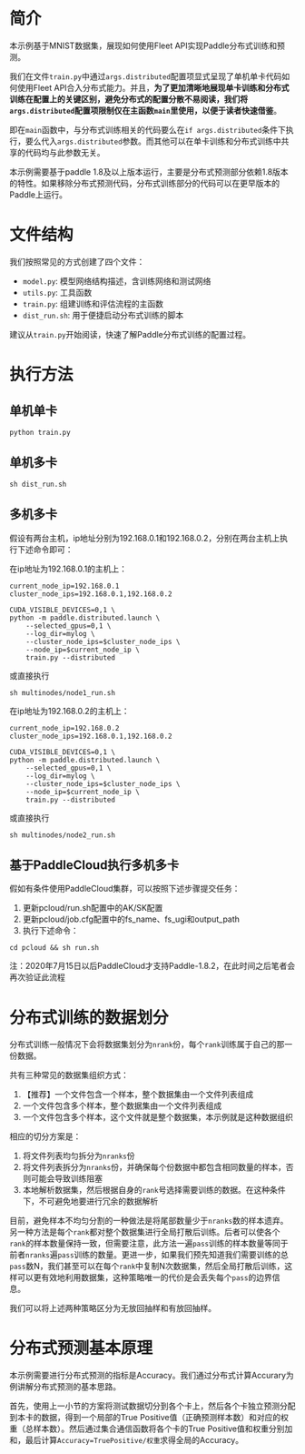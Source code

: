 # 简介
本示例基于MNIST数据集，展现如何使用Fleet API实现Paddle分布式训练和预测。

我们在文件`train.py`中通过`args.distributed`配置项显式呈现了单机单卡代码如何使用Fleet API合入分布式能力。并且，**为了更加清晰地展现单卡训练和分布式训练在配置上的关键区别，避免分布式的配置分散不易阅读，我们将`args.distributed`配置项限制仅在主函数`main`里使用，以便于读者快速借鉴**。

即在`main`函数中，与分布式训练相关的代码要么在`if args.distributed`条件下执行，要么代入`args.distributed`参数。而其他可以在单卡训练和分布式训练中共享的代码均与此参数无关。

本示例需要基于paddle 1.8及以上版本运行，主要是分布式预测部分依赖1.8版本的特性。如果移除分布式预测代码，分布式训练部分的代码可以在更早版本的Paddle上运行。

# 文件结构

我们按照常见的方式创建了四个文件：

* `model.py`: 模型网络结构描述，含训练网络和测试网络
* `utils.py`: 工具函数
* `train.py`: 组建训练和评估流程的主函数
* `dist_run.sh`: 用于便捷启动分布式训练的脚本

建议从`train.py`开始阅读，快速了解Paddle分布式训练的配置过程。

# 执行方法

## 单机单卡

``` code::bash
python train.py
```

## 单机多卡

``` code::bash
sh dist_run.sh
```

## 多机多卡

假设有两台主机，ip地址分别为192.168.0.1和192.168.0.2，分别在两台主机上执行下述命令即可：

在ip地址为192.168.0.1的主机上：

``` code::bash
current_node_ip=192.168.0.1
cluster_node_ips=192.168.0.1,192.168.0.2

CUDA_VISIBLE_DEVICES=0,1 \
python -m paddle.distributed.launch \
    --selected_gpus=0,1 \
    --log_dir=mylog \
    --cluster_node_ips=$cluster_node_ips \
    --node_ip=$current_node_ip \
    train.py --distributed
```

或直接执行

```
sh multinodes/node1_run.sh
```

在ip地址为192.168.0.2的主机上：

``` code::bash
current_node_ip=192.168.0.2
cluster_node_ips=192.168.0.1,192.168.0.2

CUDA_VISIBLE_DEVICES=0,1 \
python -m paddle.distributed.launch \
    --selected_gpus=0,1 \
    --log_dir=mylog \
    --cluster_node_ips=$cluster_node_ips \
    --node_ip=$current_node_ip \
    train.py --distributed
```

或直接执行

```
sh multinodes/node2_run.sh
```

## 基于PaddleCloud执行多机多卡

假如有条件使用PaddleCloud集群，可以按照下述步骤提交任务：

1. 更新pcloud/run.sh配置中的AK/SK配置
2. 更新pcloud/job.cfg配置中的fs_name、fs_ugi和output_path
3. 执行下述命令：

```
cd pcloud && sh run.sh
```

注：2020年7月15日以后PaddleCloud才支持Paddle-1.8.2，在此时间之后笔者会再次验证此流程

# 分布式训练的数据划分

分布式训练一般情况下会将数据集划分为`nrank`份，每个`rank`训练属于自己的那一份数据。

共有三种常见的数据集组织方式：

1. 【推荐】一个文件包含一个样本，整个数据集由一个文件列表组成
2. 一个文件包含多个样本，整个数据集由一个文件列表组成
3. 一个文件包含多个样本，这个文件就是整个数据集，本示例就是这种数据组织

相应的切分方案是：

1. 将文件列表均匀拆分为`nranks`份
2. 将文件列表拆分为`nranks`份，并确保每个份数据中都包含相同数量的样本，否则可能会导致训练阻塞
3. 本地解析数据集，然后根据自身的`rank`号选择需要训练的数据。在这种条件下，不可避免地要进行冗余的数据解析

目前，避免样本不均匀分割的一种做法是将尾部数量少于`nranks`数的样本遗弃。另一种方法是每个`rank`都对整个数据集进行全局打散后训练。后者可以使各个`rank`的样本数量保持一致，但需要注意，此方法一遍`pass`训练的样本数量等同于前者`nranks`遍`pass`训练的数量。更进一步，如果我们预先知道我们需要训练的总`pass`数N，我们甚至可以在每个`rank`中复制N次数据集，然后全局打散后训练，这样可以更有效地利用数据集，这种策略唯一的代价是会丢失每个`pass`的边界信息。

我们可以将上述两种策略区分为无放回抽样和有放回抽样。

# 分布式预测基本原理

本示例需要进行分布式预测的指标是Accuracy。我们通过分布式计算Accurary为例讲解分布式预测的基本思路。

首先，使用上一小节的方案将测试数据切分到各个卡上，然后各个卡独立预测分配到本卡的数据，得到一个局部的True Positive值（正确预测样本数）和对应的权重（总样本数）。然后通过集合通信函数将各个卡的True Positive值和权重分别加和，最后计算```Accuracy=TruePositive/权重```求得全局的Accuracy。

